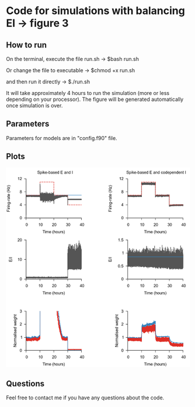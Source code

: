 # Code for simulations with balancing EI -> figure 3

## How to run

On the terminal, execute the file run.sh -> $bash run.sh

Or change the file to executable -> $chmod +x run.sh

and then run it directly -> $./run.sh

It will take approximately 4 hours to run the simulation (more or less depending on your processor). 
The figure will be generated automatically once simulation is over.

## Parameters

Parameters for models are in "config.f90" file.

## Plots

![alt text](balance_EI.png)

## Questions

Feel free to contact me if you have any questions about the code.
